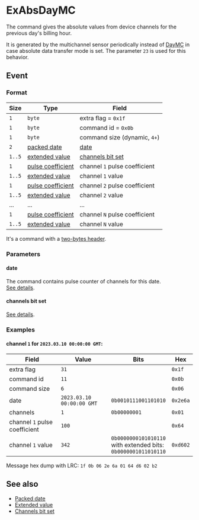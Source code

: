 # ExAbsDayMC

The command gives the absolute values from device channels for the previous day's billing hour.

It is generated by the multichannel sensor periodically instead of [DayMC](DayMC.md) in case absolute data transfer mode is set.
The parameter `23` is used for this behavior.


## Event

### Format

| Size   | Type                                                  | Field                                               |
| ------ | ----------------------------------------------------- | --------------------------------------------------- |
| `1`    | `byte`                                                | extra flag = `0x1f`                                 |
| `1`    | `byte`                                                | command id = `0x0b`                                 |
| `1`    | `byte`                                                | command size (dynamic, `4+`)                        |
| `2`    | [packed date](../../types.md#packed-date)             | [date](#date)                                       |
| `1..5` | [extended value](../../types.md#extended-value)       | [channels bit set](../../types.md#channels-bit-set) |
| `1`    | [pulse coefficient](../../types.md#pulse-coefficient) | channel `1` pulse coefficient                       |
| `1..5` | [extended value](../../types.md#extended-value)       | channel `1` value                                   |
| `1`    | [pulse coefficient](../../types.md#pulse-coefficient) | channel `2` pulse coefficient                       |
| `1..5` | [extended value](../../types.md#extended-value)       | channel `2` value                                   |
| ...    | ...                                                   | ...                                                 |
| `1`    | [pulse coefficient](../../types.md#pulse-coefficient) | channel `N` pulse coefficient                       |
| `1..5` | [extended value](../../types.md#extended-value)       | channel `N` value                                   |

It's a command with a [two-bytes header](../message.md#command-with-a-two-bytes-header).

### Parameters

#### **date**

The command contains pulse counter of channels for this date.
<br>
[See details](../../types.md#packed-date).

#### **channels bit set**

[See details](../../types.md#channels-bit-set).

### Examples

#### channel `1` for `2023.03.10 00:00:00 GMT`:

| Field                         | Value                     | Bits                                                                    | Hex      |
| ----------------------------- | ------------------------- | ----------------------------------------------------------------------- | -------- |
| extra flag                    | `31`                      |                                                                         | `0x1f`   |
| command id                    | `11`                      |                                                                         | `0x0b`   |
| command size                  | `6`                       |                                                                         | `0x06`   |
| date                          | `2023.03.10 00:00:00 GMT` | `0b0010111001101010`                                                    | `0x2e6a` |
| channels                      | `1`                       | `0b00000001`                                                            | `0x01`   |
| channel `1` pulse coefficient | `100`                     |                                                                         | `0x64`   |
| channel `1` value             | `342`                     | `0b0000000101010110` <br> with extended bits: <br> `0b0000001011010110` | `0xd602` |

Message hex dump with LRC: `1f 0b 06 2e 6a 01 64 d6 02 b2`


## See also

* [Packed date](../../types.md#packed-date)
* [Extended value](../../types.md#extended-value)
* [Channels bit set](../../types.md#channels-bit-set)
